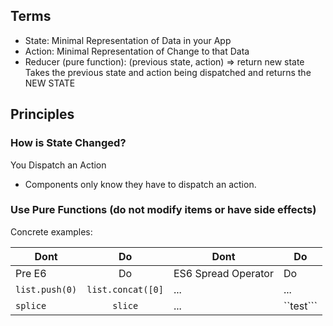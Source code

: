 
## Terms
- State: Minimal Representation of Data in your App
- Action: Minimal Representation of Change to that Data
- Reducer (pure function): (previous state, action) => return new state
Takes the previous state and action being dispatched and returns the NEW STATE

## Principles

### How is State Changed? 
You Dispatch an Action

- Components only know they have to dispatch an action. 

### Use Pure Functions (do not modify items or have side effects)
Concrete examples: 


| Dont                | Do                   |       Dont          |    Do     |  
| --------------------|:--------------------:|---------------------|-----------|
| Pre E6              | Do                   | ES6 Spread Operator |    Do     |  
| ```list.push(0)```  | ```list.concat([0]```| ...                 |       ... |
| ```splice```        | ```slice```          | ...                 | ``test``` |

